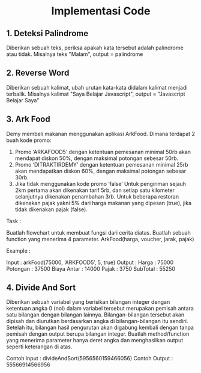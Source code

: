 <h1 align="center">Implementasi Code</h1>

## 1. Deteksi Palindrome

Diberikan sebuah teks, periksa apakah kata tersebut adalah palindrome atau tidak. Misalnya teks "Malam", output = palindrome

## 2. Reverse Word

Diberikan sebuah kalimat, ubah urutan kata-kata didalam kalimat menjadi terbalik. Misalnya kalimat "Saya Belajar Javascript", output = "Javascript Belajar Saya"

## 3. Ark Food

Demy membeli makanan menggunakan aplikasi ArkFood. Dimana terdapat 2 buah kode promo:

1. Promo ‘ARKAFOOD5’ dengan ketentuan pemesanan minimal 50rb akan mendapat diskon 50%, dengan maksimal potongan sebesar 50rb.
2. Promo ‘DITRAKTIRDEMY’ dengan ketentuan pemesanan minimal 25rb akan mendapatkan diskon 60%, dengan maksimal potongan sebesar 30rb.
3. Jika tidak menggunakan kode promo ‘false’
   Untuk pengiriman sejauh 2km pertama akan dikenakan tarif 5rb, dan setiap satu kilometer selanjutnya dikenakan penambahan 3rb. Untuk beberapa restoran dikenakan pajak yakni 5% dari harga makanan yang dipesan (true), jika tidak dikenakan pajak (false).

Task :

Buatlah flowchart untuk membuat fungsi dari cerita diatas.
Buatlah sebuah function yang menerima 4 parameter.
ArkFood(harga, voucher, jarak, pajak)

Example :

Input : arkFood(75000, ‘ARKFOOD5’, 5, true)
Output : Harga : 75000
Potongan : 37500
Biaya Antar : 14000
Pajak : 3750
SubTotal : 55250

## 4. Divide And Sort

Diberikan sebuah variabel yang berisikan bilangan integer dengan ketentuan angka 0 (nol) dalam variabel tersebut merupakan pemisah antara satu bilangan dengan bilangan lainnya. Bilangan-bilangan tersebut akan dipisah dan diurutkan berdasarkan angka di bilangan-bilangan itu sendiri. Setelah itu, bilangan hasil pengurutan akan digabung kembali dengan tanpa pemisah dengan output berupa bilangan integer. Buatlah method/function yang menerima parameter hanya deret angka dan menghasilkan output seperti keterangan di atas.

Contoh input :
divideAndSort(5956560159466056)
Contoh Output :
55566914566956
